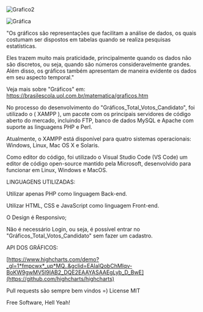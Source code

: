 
![Grafico2](https://github.com/jrroseo/Graficos_Total_Votos_Candidato-/assets/31939585/bb76c1d3-cb0b-4ecf-8529-f050de89f264)

![Gráfica](https://github.com/jrroseo/Graficos_Total_Votos_Candidato-/assets/31939585/76da4f06-a997-4d67-a7cd-7901a2acf868)

"Os gráficos são representações que facilitam a análise de dados, os quais costumam ser dispostos em tabelas quando se realiza pesquisas estatísticas.

Eles trazem muito mais praticidade, principalmente quando os dados não são discretos, ou seja,
quando são números consideravelmente grandes. Além disso, os gráficos também apresentam de maneira evidente os dados em seu aspecto temporal."

Veja mais sobre "Gráficos" em: https://brasilescola.uol.com.br/matematica/graficos.htm

No processo do desenvolvimento do "Gráficos_Total_Votos_Candidato", foi utilizado o ( XAMPP ), um pacote com os principais servidores de código aberto do mercado, 
incluindo FTP, banco de dados MySQL e Apache com suporte as linguagens PHP e Perl.

Atualmente, o XAMPP está disponível para quatro sistemas operacionais: Windows, Linux, Mac OS X e Solaris.

Como editor do código, foi utilizado o Visual Studio Code (VS Code) um editor de código open-source mantido pela Microsoft, 
desenvolvido para funcionar em Linux, Windows e MacOS.

LINGUAGENS UTILIZADAS:

Utilizar apenas PHP como linguagem Back-end.

Utilizar HTML, CSS e JavaScript como linguagem Front-end.

O Design é Responsivo;

Não é necessário Login, ou seja, é possível entrar no "Gráficos_Total_Votos_Candidato" sem fazer um cadastro.

API DOS GRÁFICOS:

[https://www.highcharts.com/demo?_gl=1*fmpcwx*_up*MQ..&gclid=EAIaIQobChMIqv-BoKW9gwMV5l9IAB2_DQE2EAAYASAAEgLyb_D_BwE](https://github.com/highcharts/highcharts)

Pull requests são sempre bem vindos =)
License
MIT

Free Software, Hell Yeah!
